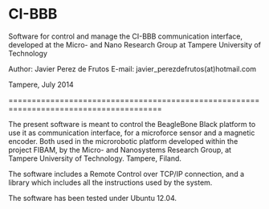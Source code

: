 CI-BBB
======

Software for control and manage the CI-BBB communication interface,
developed at the Micro- and Nano Research Group at Tampere University of Technology

Author: Javier Perez de Frutos
E-mail: javier_perezdefrutos(at)hotmail.com

Tampere, July 2014

=======================================================================================

The present software is meant to control the BeagleBone Black platform to use it
as communication interface, for a microforce sensor and a magnetic encoder. Both
used in the microrobotic platform developed within the project FIBAM, by the
Micro- and Nanosystems Research Group, at Tampere University of Technology. Tampere,
Filand.

The software includes a Remote Control over TCP/IP connection, and a library which 
includes all the instructions used by the system.

The software has been tested under Ubuntu 12.04.
